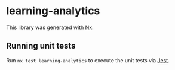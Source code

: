# learning-analytics

This library was generated with [Nx](https://nx.dev).

## Running unit tests

Run `nx test learning-analytics` to execute the unit tests via [Jest](https://jestjs.io).
